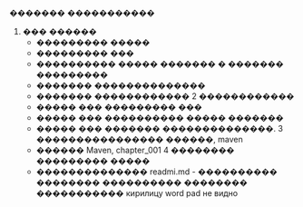 ������� �����������

1. ��� ������
	* ��������� �����
	* ��������� ���
	* ���������� ����� ������� � ������� ���������
	* ������� ��������������
	* ������� ������������ 
2 ������������ 
	* ����� ��� ��������� ���
	* ����� ��� ���������� ����� �������
	* ����� ��� ������� ��������������.
3 ���������������� ������, maven
	* ������ Maven, chapter_001
4 �������� ��������� �����
	* �������������� readmi.md - ���������� �������� ���������� �������� �����������
	кирилицу word pad не видно